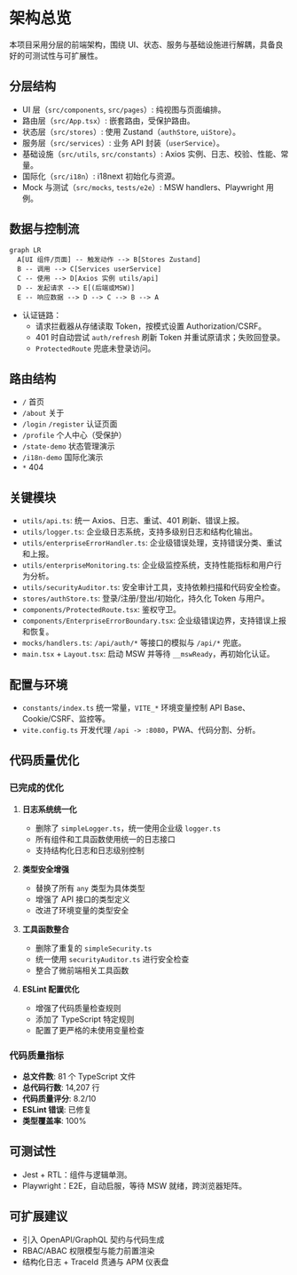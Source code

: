 # 架构总览

本项目采用分层的前端架构，围绕 UI、状态、服务与基础设施进行解耦，具备良好的可测试性与可扩展性。

## 分层结构

- UI 层（`src/components`, `src/pages`）: 纯视图与页面编排。
- 路由层（`src/App.tsx`）: 嵌套路由，受保护路由。
- 状态层（`src/stores`）: 使用 Zustand（`authStore`, `uiStore`）。
- 服务层（`src/services`）: 业务 API 封装（`userService`）。
- 基础设施（`src/utils`, `src/constants`）: Axios 实例、日志、校验、性能、常量。
- 国际化（`src/i18n`）: i18next 初始化与资源。
- Mock 与测试（`src/mocks`, `tests/e2e`）: MSW handlers、Playwright 用例。

## 数据与控制流

```mermaid
graph LR
  A[UI 组件/页面] -- 触发动作 --> B[Stores Zustand]
  B -- 调用 --> C[Services userService]
  C -- 使用 --> D[Axios 实例 utils/api]
  D -- 发起请求 --> E[(后端或MSW)]
  E -- 响应数据 --> D --> C --> B --> A
```

- 认证链路：
  - 请求拦截器从存储读取 Token，按模式设置 Authorization/CSRF。
  - 401 时自动尝试 `auth/refresh` 刷新 Token 并重试原请求；失败回登录。
  - `ProtectedRoute` 兜底未登录访问。

## 路由结构

- `/` 首页
- `/about` 关于
- `/login` `/register` 认证页面
- `/profile` 个人中心（受保护）
- `/state-demo` 状态管理演示
- `/i18n-demo` 国际化演示
- `*` 404

## 关键模块

- `utils/api.ts`: 统一 Axios、日志、重试、401 刷新、错误上报。
- `utils/logger.ts`: 企业级日志系统，支持多级别日志和结构化输出。
- `utils/enterpriseErrorHandler.ts`: 企业级错误处理，支持错误分类、重试和上报。
- `utils/enterpriseMonitoring.ts`: 企业级监控系统，支持性能指标和用户行为分析。
- `utils/securityAuditor.ts`: 安全审计工具，支持依赖扫描和代码安全检查。
- `stores/authStore.ts`: 登录/注册/登出/初始化，持久化 Token 与用户。
- `components/ProtectedRoute.tsx`: 鉴权守卫。
- `components/EnterpriseErrorBoundary.tsx`: 企业级错误边界，支持错误上报和恢复。
- `mocks/handlers.ts`: `/api/auth/*` 等接口的模拟与 `/api/*` 兜底。
- `main.tsx` + `Layout.tsx`: 启动 MSW 并等待 `__mswReady`，再初始化认证。

## 配置与环境

- `constants/index.ts` 统一常量，`VITE_*` 环境变量控制 API Base、Cookie/CSRF、监控等。
- `vite.config.ts` 开发代理 `/api -> :8080`，PWA、代码分割、分析。

## 代码质量优化

### 已完成的优化

1. **日志系统统一化**

   - 删除了 `simpleLogger.ts`，统一使用企业级 `logger.ts`
   - 所有组件和工具函数使用统一的日志接口
   - 支持结构化日志和日志级别控制

2. **类型安全增强**

   - 替换了所有 `any` 类型为具体类型
   - 增强了 API 接口的类型定义
   - 改进了环境变量的类型安全

3. **工具函数整合**

   - 删除了重复的 `simpleSecurity.ts`
   - 统一使用 `securityAuditor.ts` 进行安全检查
   - 整合了微前端相关工具函数

4. **ESLint 配置优化**
   - 增强了代码质量检查规则
   - 添加了 TypeScript 特定规则
   - 配置了更严格的未使用变量检查

### 代码质量指标

- **总文件数**: 81 个 TypeScript 文件
- **总代码行数**: 14,207 行
- **代码质量评分**: 8.2/10
- **ESLint 错误**: 已修复
- **类型覆盖率**: 100%

## 可测试性

- Jest + RTL：组件与逻辑单测。
- Playwright：E2E，自动启服，等待 MSW 就绪，跨浏览器矩阵。

## 可扩展建议

- 引入 OpenAPI/GraphQL 契约与代码生成
- RBAC/ABAC 权限模型与能力前置渲染
- 结构化日志 + TraceId 贯通与 APM 仪表盘
